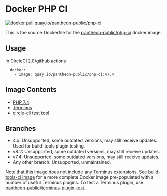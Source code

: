 # Docker PHP CI

[![docker pull quay.io/pantheon-public/php-ci](https://img.shields.io/badge/image-quay-blue.svg)](https://quay.io/repository/pantheon-public/php-ci)

This is the source Dockerfile for the [pantheon-public/php-ci](https://quay.io/repository/pantheon-public/php-ci) docker image.

## Usage
In CircleCI 2.0/github actions
```
  docker:
    - image: quay.io/pantheon-public/php-ci:v7.4
```
## Image Contents

- [PHP 7.4](https://github.com/drupal-docker/php/tree/master/7.4)
- [Terminus](https://github.com/pantheon-systems/terminus)
- [circle-cli](https://github.com/circle-cli/circle-cli) test tool

## Branches
- 4.x: Unsupported, some outdated versions, may still receive updates. Used for build-tools plugin testing.
- v8.2: Unsupported, some outdated versions, may still receive updates.
- v7.4: Unsupported, some outdated versions, may still receive updates.
- Any other branch: Unsupported, unmaintained.

Note that this image does not include any Terminus extensions. See [build-tools-ci image](https://github.com/pantheon-systems/docker-build-tools-ci) for a more complete Docker image pre-populated with a number of useful Terminus plugins. To test a Terminus plugin, use [pantheon-public/terminus-plugin-test](https://quay.io/repository/pantheon-public/terminus-plugin-test).

